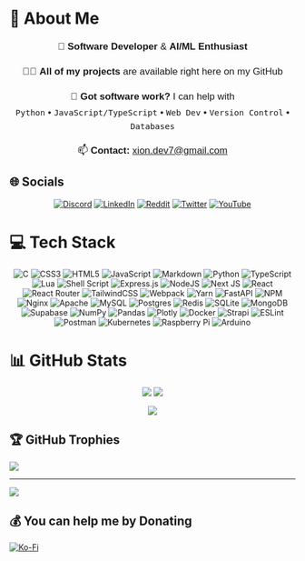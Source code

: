 
# 💫 About Me

<div align="center" style="font-size: 17px; line-height: 1.6; font-family: sans-serif;">

  <p>🌱 <strong>Software Developer</strong> & <strong>AI/ML Enthusiast</strong></p>

  <p>👨‍💻 <strong>All of my projects</strong> are available right here on my GitHub</p>

  <p>💬 <strong>Got software work?</strong> I can help with <br>
     <code>Python</code> • <code>JavaScript/TypeScript</code> • <code>Web Dev</code> • <code>Version Control</code> • <code>Databases</code>
  </p>

  <p>📫 <strong>Contact:</strong> <a href="mailto:xion.dev7@gmail.com">xion.dev7@gmail.com</a></p>

</div>


## 🌐 Socials
<div align="center">
  
[![Discord](https://img.shields.io/badge/Discord-%237289DA.svg?logo=discord&logoColor=white)](https://discord.gg/nUTztmC6SG) 
[![LinkedIn](https://img.shields.io/badge/LinkedIn-%230077B5.svg?logo=linkedin&logoColor=white)](https://linkedin.com/in/xion-wang) 
[![Reddit](https://img.shields.io/badge/Reddit-%23FF4500.svg?logo=Reddit&logoColor=white)](https://reddit.com/user/xionwang) 
[![Twitter](https://img.shields.io/badge/Twitter-%231DA1F2.svg?logo=Twitter&logoColor=white)](https://twitter.com/its_xwang) 
[![YouTube](https://img.shields.io/badge/YouTube-%23FF0000.svg?logo=YouTube&logoColor=white)](https://youtube.com/c/UCj1yIDlZMwTlK52IcndpQtg)

</div>

# 💻 Tech Stack
<div align="center">

![C](https://img.shields.io/badge/c-%2300599C.svg?style=for-the-badge&logo=c&logoColor=white) 
![CSS3](https://img.shields.io/badge/css3-%231572B6.svg?style=for-the-badge&logo=css3&logoColor=white) 
![HTML5](https://img.shields.io/badge/html5-%23E34F26.svg?style=for-the-badge&logo=html5&logoColor=white) 
![JavaScript](https://img.shields.io/badge/javascript-%23323330.svg?style=for-the-badge&logo=javascript&logoColor=%23F7DF1E) 
![Markdown](https://img.shields.io/badge/markdown-%23000000.svg?style=for-the-badge&logo=markdown&logoColor=white) 
![Python](https://img.shields.io/badge/python-3670A0?style=for-the-badge&logo=python&logoColor=ffdd54) 
![TypeScript](https://img.shields.io/badge/typescript-%23007ACC.svg?style=for-the-badge&logo=typescript&logoColor=white) 
![Lua](https://img.shields.io/badge/lua-%232C2D72.svg?style=for-the-badge&logo=lua&logoColor=white) 
![Shell Script](https://img.shields.io/badge/shell_script-%23121011.svg?style=for-the-badge&logo=gnu-bash&logoColor=white) 
![Express.js](https://img.shields.io/badge/express.js-%23404d59.svg?style=for-the-badge&logo=express&logoColor=%2361DAFB) 
![NodeJS](https://img.shields.io/badge/node.js-6DA55F?style=for-the-badge&logo=node.js&logoColor=white) 
![Next JS](https://img.shields.io/badge/Next-black?style=for-the-badge&logo=next.js&logoColor=white) 
![React](https://img.shields.io/badge/react-%2320232a.svg?style=for-the-badge&logo=react&logoColor=%2361DAFB) 
![React Router](https://img.shields.io/badge/React_Router-CA4245?style=for-the-badge&logo=react-router&logoColor=white) 
![TailwindCSS](https://img.shields.io/badge/tailwindcss-%2338B2AC.svg?style=for-the-badge&logo=tailwind-css&logoColor=white) 
![Webpack](https://img.shields.io/badge/webpack-%238DD6F9.svg?style=for-the-badge&logo=webpack&logoColor=black) 
![Yarn](https://img.shields.io/badge/yarn-%232C8EBB.svg?style=for-the-badge&logo=yarn&logoColor=white) 
![FastAPI](https://img.shields.io/badge/FastAPI-005571?style=for-the-badge&logo=fastapi) 
![NPM](https://img.shields.io/badge/NPM-%23000000.svg?style=for-the-badge&logo=npm&logoColor=white) 
![Nginx](https://img.shields.io/badge/nginx-%23009639.svg?style=for-the-badge&logo=nginx&logoColor=white) 
![Apache](https://img.shields.io/badge/apache-%23D42029.svg?style=for-the-badge&logo=apache&logoColor=white) 
![MySQL](https://img.shields.io/badge/mysql-%2300f.svg?style=for-the-badge&logo=mysql&logoColor=white) 
![Postgres](https://img.shields.io/badge/postgres-%23316192.svg?style=for-the-badge&logo=postgresql&logoColor=white) 
![Redis](https://img.shields.io/badge/redis-%23DD0031.svg?style=for-the-badge&logo=redis&logoColor=white) 
![SQLite](https://img.shields.io/badge/sqlite-%2307405e.svg?style=for-the-badge&logo=sqlite&logoColor=white) 
![MongoDB](https://img.shields.io/badge/MongoDB-%234ea94b.svg?style=for-the-badge&logo=mongodb&logoColor=white) 
![Supabase](https://img.shields.io/badge/Supabase-3ECF8E?style=for-the-badge&logo=supabase&logoColor=white) 
![NumPy](https://img.shields.io/badge/numpy-%23013243.svg?style=for-the-badge&logo=numpy&logoColor=white) 
![Pandas](https://img.shields.io/badge/pandas-%23150458.svg?style=for-the-badge&logo=pandas&logoColor=white) 
![Plotly](https://img.shields.io/badge/Plotly-%233F4F75.svg?style=for-the-badge&logo=plotly&logoColor=white) 
![Docker](https://img.shields.io/badge/docker-%230db7ed.svg?style=for-the-badge&logo=docker&logoColor=white) 
![Strapi](https://img.shields.io/badge/strapi-%232E7EEA.svg?style=for-the-badge&logo=strapi&logoColor=white) 
![ESLint](https://img.shields.io/badge/ESLint-4B3263?style=for-the-badge&logo=eslint&logoColor=white) 
![Postman](https://img.shields.io/badge/Postman-FF6C37?style=for-the-badge&logo=postman&logoColor=white) 
![Kubernetes](https://img.shields.io/badge/kubernetes-%23326ce5.svg?style=for-the-badge&logo=kubernetes&logoColor=white) 
![Raspberry Pi](https://img.shields.io/badge/-RaspberryPi-C51A4A?style=for-the-badge&logo=Raspberry-Pi) 
![Arduino](https://img.shields.io/badge/-Arduino-00979D?style=for-the-badge&logo=Arduino&logoColor=white)

</div>

# 📊 GitHub Stats
<div align="center">

![](https://github-readme-stats.vercel.app/api?username=itsxwang&theme=gruvbox&hide_border=false&include_all_commits=false&count_private=false)
![](https://github-readme-streak-stats.herokuapp.com/?user=itsxwang&theme=gruvbox&hide_border=false)

</div>

<div align="center">

![](https://github-readme-stats.vercel.app/api/top-langs/?username=itsxwang&theme=gruvbox&hide_border=false&include_all_commits=false&count_private=false&layout=compact)

</div>

## 🏆 GitHub Trophies
<div>

![](https://github-trophies.vercel.app/?username=itsxwang&theme=gruvbox&no-frame=false&no-bg=true&margin-w=4)

</div>


---
<div>

[![](https://visitcount.itsvg.in/api?id=itsxwang&icon=0&color=0)](https://visitcount.itsvg.in)

</div>

## 💰 You can help me by Donating
<div>

[![Ko-Fi](https://img.shields.io/badge/Ko--fi-F16061?style=for-the-badge&logo=ko-fi&logoColor=white)](https://ko-fi.com/xwang)

</div>
